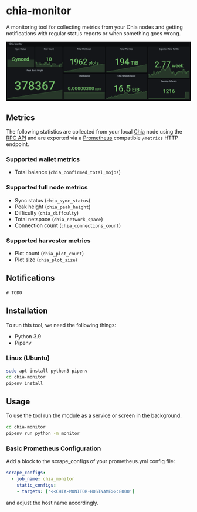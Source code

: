 # chia-monitor

A monitoring tool for collecting metrics from your Chia nodes and getting notifications with regular status reports or when something goes wrong. 

![grafana](.readme/grafana.png)

## Metrics
The following statistics are collected from your local [Chia](https://chia.net) node using the [RPC
API](https://github.com/Chia-Network/chia-blockchain/wiki/RPC-Interfaces) and are exported via a [Prometheus](https://prometheus.io) compatible `/metrics` HTTP endpoint.

### Supported wallet metrics
- Total balance (`chia_confirmed_total_mojos`)

### Supported full node metrics
- Sync status (`chia_sync_status`)
- Peak height (`chia_peak_height`)
- Difficulty (`chia_diffculty`)
- Total netspace (`chia_network_space`)
- Connection count (`chia_connections_count`)

### Supported harvester metrics
- Plot count (`chia_plot_count`)
- Plot size (`chia_plot_size`)

## Notifications
`# TODO`

## Installation
To run this tool, we need the following things:
- Python 3.9
- Pipenv

### Linux (Ubuntu)
```bash
sudo apt install python3 pipenv
cd chia-monitor
pipenv install 
```
## Usage
To use the tool run the module as a service or screen in the background.
```bash
cd chia-monitor
pipenv run python -m monitor
```

### Basic Prometheus Configuration
Add a block to the scrape_configs of your prometheus.yml config file:
```yaml
scrape_configs:
  - job_name: chia_monitor
    static_configs:
    - targets: ['<<CHIA-MONITOR-HOSTNAME>>:8000']
```
and adjust the host name accordingly.